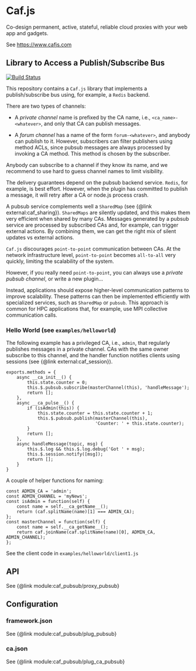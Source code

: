 # Caf.js

Co-design permanent, active, stateful, reliable cloud proxies with your web app and gadgets.

See https://www.cafjs.com

## Library to Access a Publish/Subscribe Bus

[![Build Status](https://travis-ci.org/cafjs/caf_pubsub.svg?branch=master)](https://travis-ci.org/cafjs/caf_pubsub)

This repository contains a `Caf.js` library that implements a publish/subscribe bus using, for example, a `Redis` backend.

There are two types of channels:

 * A *private channel* name is prefixed by the CA name, i.e., `<ca_name>-<whatever>`, and only that CA can publish messages.

 * A *forum channel* has a name of the form `forum-<whatever>`, and anybody can publish to it. However, subscribers can filter publishers using method ACLs, since pubsub messages are always processed by invoking a CA method. This method is chosen by the subscriber.

Anybody can subscribe to a channel if they know its name, and we recommend to use hard to guess channel names to limit visibility.

The delivery guarantees depend on the pubsub backend service. `Redis`, for example, is best effort. However, when the plugin has committed to publish a message, it will retry after a CA or node.js process crash.

A pubsub service complements well a `SharedMap` (see {@link external:caf_sharing}). `SharedMaps` are silently updated, and this makes them very efficient when shared by many CAs. Messages generated by a pubsub service are processed by subscribed CAs and, for example, can trigger external actions. By combining them, we can get the right mix of silent updates vs external actions.

`Caf.js` discourages `point-to-point` communication between CAs. At the network infrastructure level, `point-to-point` becomes `all-to-all` very quickly, limiting the scalability of the system.

However, if you really need `point-to-point`, you can always use a *private pubsub channel*, or write a new plugin...

Instead, applications should expose higher-level communication patterns to improve scalability. These patterns can then be implemented efficiently with specialized services, such as `SharedMap` or `pubsub`. This approach is common for HPC applications that, for example, use MPI collective communication calls.

### Hello World (see `examples/helloworld`)

The following example has a privileged CA, i.e., `admin`, that regularly publishes messages in a private channel. CAs with the same owner subscribe to this channel, and the handler function notifies clients using sessions (see {@link external:caf_session}).

```
exports.methods = {
    async __ca_init__() {
        this.state.counter = 0;
        this.$.pubsub.subscribe(masterChannel(this), 'handleMessage');
        return [];
    },
    async __ca_pulse__() {
        if (isAdmin(this)) {
            this.state.counter = this.state.counter + 1;
            this.$.pubsub.publish(masterChannel(this),
                                  'Counter: ' + this.state.counter);
        }
        return [];
    },
    async handleMessage(topic, msg) {
        this.$.log && this.$.log.debug('Got ' + msg);
        this.$.session.notify([msg]);
        return [];
    }
}
```

A couple of helper functions for naming:

```
const ADMIN_CA = 'admin';
const ADMIN_CHANNEL = 'myNews';
const isAdmin = function(self) {
    const name = self.__ca_getName__();
    return (caf.splitName(name)[1] === ADMIN_CA);
};
const masterChannel = function(self) {
    const name = self.__ca_getName__();
    return caf.joinName(caf.splitName(name)[0], ADMIN_CA, ADMIN_CHANNEL);
};
```

See the client code in `examples/helloworld/client1.js`

## API

See {@link module:caf_pubsub/proxy_pubsub}

## Configuration

### framework.json

See {@link module:caf_pubsub/plug_pubsub}

### ca.json

See {@link module:caf_pubsub/plug_ca_pubsub}
